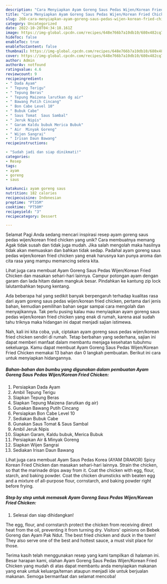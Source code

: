 ```yaml
---
description: "Cara Menyiapkan Ayam Goreng Saus Pedas Wijen/Korean Fried Chicken yang Lezat Sekali, Lezat"
title: "Cara Menyiapkan Ayam Goreng Saus Pedas Wijen/Korean Fried Chicken yang Lezat Sekali, Lezat"
slug: 260-cara-menyiapkan-ayam-goreng-saus-pedas-wijen-korean-fried-chicken-yang-lezat-sekali-lezat
category: Uncategorized
date: 2022-10-28T04:34:18.161Z
image: https://img-global.cpcdn.com/recipes/648e766b7a10db10/680x482cq70/ayam-goreng-saus-pedas-wijenkorean-fried-chicken-foto-resep-utama.jpg
hideToc: false
enableToc: true
enableTocContent: false
thumbnail: https://img-global.cpcdn.com/recipes/648e766b7a10db10/680x482cq70/ayam-goreng-saus-pedas-wijenkorean-fried-chicken-foto-resep-utama.jpg
cover: https://img-global.cpcdn.com/recipes/648e766b7a10db10/680x482cq70/ayam-goreng-saus-pedas-wijenkorean-fried-chicken-foto-resep-utama.jpg
author: Admin
authorAv: notfound
ratingvalue: 4.6
reviewcount: 9
recipeingredient:
- " Dada Ayam"
- " Tepung Terigu"
- " Tepung Beras"
- " Tepung Maizena larutkan dg air"
- " Bawang Putih Cincang"
- " Bon Cabe Level 10"
- " Bubuk Cabe"
- " Saus Tomat  Saus Sambal"
- " Jeruk Nipis"
- " Garam Kaldu bubuk Merica Bubuk"
- " Air  Minyak Goreng"
- " Wijen Sangrai"
- " Irisan Daun Bawang"
recipeinstructions:

- "Sudah jadi dan siap dinikmati!"
categories:
- Resep
tags:
- ayam
- goreng
- saus

katakunci: ayam goreng saus 
nutrition: 182 calories
recipecuisine: Indonesian
preptime: "PT35M"
cooktime: "PT50M"
recipeyield: "3"
recipecategory: Dessert

---
```



Selamat Pagi Anda sedang mencari inspirasi resep ayam goreng saus pedas wijen/korean fried chicken yang unik? Cara membuatnya memang Agak tidak susah dan tidak juga mudah. Jika salah mengolah maka hasilnya tidak akan memuaskan dan bahkan tidak sedap. Padahal ayam goreng saus pedas wijen/korean fried chicken yang enak harusnya kan punya aroma dan cita rasa yang mampu memancing selera kita.


Lihat juga cara membuat Ayam Goreng Saus Pedas Wijen/Korean Fried Chicken dan masakan sehari-hari lainnya. Campur potongan ayam dengan garam dan lada hitam dalam mangkuk besar. Pindahkan ke kantung zip lock lalutambahkan tepung kentang.

Ada beberapa hal yang sedikit banyak berpengaruh terhadap kualitas rasa dari ayam goreng saus pedas wijen/korean fried chicken, pertama dari jenis bahan, kemudian pemilihan bahan segar sampai cara mengolah dan menyajikannya. Tak perlu pusing kalau mau menyiapkan ayam goreng saus pedas wijen/korean fried chicken yang enak di rumah, karena asal sudah tahu triknya maka hidangan ini dapat menjadi sajian istimewa.


Nah, kali ini kita coba, yuk, ciptakan ayam goreng saus pedas wijen/korean fried chicken sendiri di rumah. Tetap berbahan yang sederhana, sajian ini dapat memberi manfaat dalam membantu menjaga kesehatan tubuhmu sekeluarga. Kamu dapat membuat Ayam Goreng Saus Pedas Wijen/Korean Fried Chicken memakai 13 bahan dan 0 langkah pembuatan. Berikut ini cara untuk menyiapkan hidangannya.

<!--inarticleads1-->

##### Bahan-bahan dan bumbu yang digunakan dalam pembuatan Ayam Goreng Saus Pedas Wijen/Korean Fried Chicken:

1. Persiapkan  Dada Ayam
1. Ambil  Tepung Terigu
1. Siapkan  Tepung Beras
1. Siapkan  Tepung Maizena (larutkan dg air)
1. Gunakan  Bawang Putih Cincang
1. Persiapkan  Bon Cabe Level 10
1. Sediakan  Bubuk Cabe
1. Gunakan  Saus Tomat &amp; Saus Sambal
1. Ambil  Jeruk Nipis
1. Siapkan  Garam, Kaldu bubuk, Merica Bubuk
1. Persiapkan  Air &amp; Minyak Goreng
1. Siapkan  Wijen Sangrai
1. Sediakan  Irisan Daun Bawang


Lihat juga cara membuat Ayam Saus Pedas Korea (AYAM DRAKOR) Spicy Korean Fried Chicken dan masakan sehari-hari lainnya. Strain the chicken, so that the marinade drips away from it. Coat the chicken with egg, flour, starch, and baking powder. Coat the chicken drumsticks with beaten egg and a mixture of all-purpose flour, cornstarch, and baking powder right before frying. 

<!--inarticleads2-->

##### Step by step untuk memasak Ayam Goreng Saus Pedas Wijen/Korean Fried Chicken:


1. Selesai dan siap dihidangkan!

The egg, flour, and cornstarch protect the chicken from receiving direct heat from the oil, preventing it from turning dry. Visitors&#39; opinions on Bebek Goreng dan Ayam Pak Ndut. The best fried chicken and duck in the town! They also serve one of the best and hottest sauce, a must visit place for those. 

Terima kasih telah menggunakan resep yang kami tampilkan di halaman ini. Besar harapan kami, olahan Ayam Goreng Saus Pedas Wijen/Korean Fried Chicken yang mudah di atas dapat membantu anda menyiapkan makanan yang enak untuk keluarga/teman ataupun menjadi ide untuk berjualan makanan. Semoga bermanfaat dan selamat mencoba!
